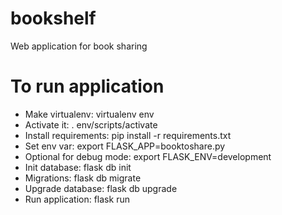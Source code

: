 # bookshelf
Web application for book sharing

# To run application
- Make virtualenv: virtualenv env
- Activate it: . env/scripts/activate
- Install requirements: pip install -r requirements.txt
- Set env var: export FLASK_APP=booktoshare.py
- Optional for debug mode: export FLASK_ENV=development
- Init database: flask db init
- Migrations: flask db migrate
- Upgrade database: flask db upgrade
- Run application: flask run

